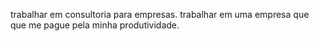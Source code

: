 trabalhar em consultoria para empresas.
trabalhar em uma empresa que que me pague pela minha produtividade.
